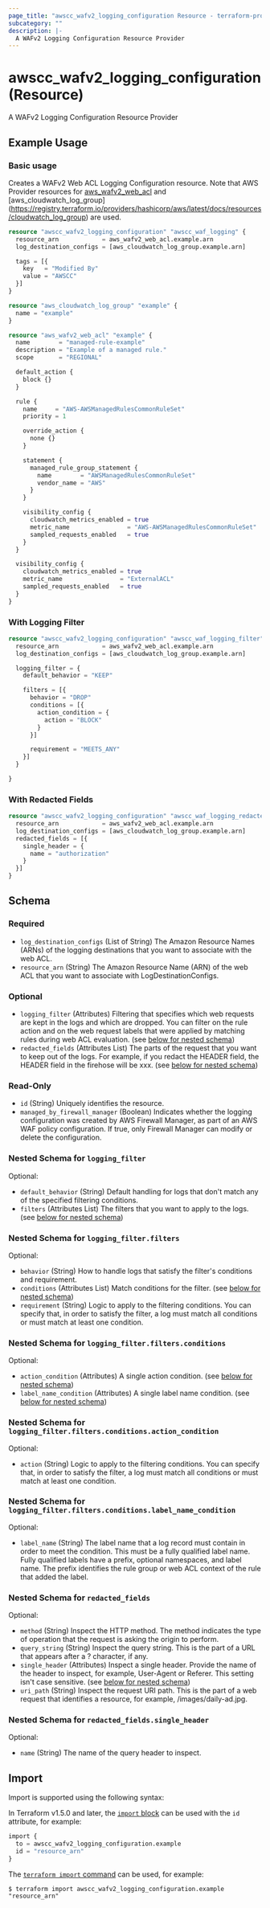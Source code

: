 ```yaml
---
page_title: "awscc_wafv2_logging_configuration Resource - terraform-provider-awscc"
subcategory: ""
description: |-
  A WAFv2 Logging Configuration Resource Provider
---
```


# awscc_wafv2_logging_configuration (Resource)

A WAFv2 Logging Configuration Resource Provider

## Example Usage

### Basic usage

Creates a WAFv2 Web ACL Logging Configuration resource. Note that AWS Provider resources for [aws_wafv2_web_acl](https://registry.terraform.io/providers/hashicorp/aws/latest/docs/resources/wafv2_web_acl) and [aws_cloudwatch_log_group] (https://registry.terraform.io/providers/hashicorp/aws/latest/docs/resources/cloudwatch_log_group) are used.

```terraform
resource "awscc_wafv2_logging_configuration" "awscc_waf_logging" {
  resource_arn            = aws_wafv2_web_acl.example.arn
  log_destination_configs = [aws_cloudwatch_log_group.example.arn]

  tags = [{
    key   = "Modified By"
    value = "AWSCC"
  }]
}

resource "aws_cloudwatch_log_group" "example" {
  name = "example"
}

resource "aws_wafv2_web_acl" "example" {
  name        = "managed-rule-example"
  description = "Example of a managed rule."
  scope       = "REGIONAL"

  default_action {
    block {}
  }

  rule {
    name     = "AWS-AWSManagedRulesCommonRuleSet"
    priority = 1

    override_action {
      none {}
    }

    statement {
      managed_rule_group_statement {
        name        = "AWSManagedRulesCommonRuleSet"
        vendor_name = "AWS"
      }
    }

    visibility_config {
      cloudwatch_metrics_enabled = true
      metric_name                = "AWS-AWSManagedRulesCommonRuleSet"
      sampled_requests_enabled   = true
    }
  }

  visibility_config {
    cloudwatch_metrics_enabled = true
    metric_name                = "ExternalACL"
    sampled_requests_enabled   = true
  }
}
```

### With Logging Filter 

```terraform
resource "awscc_wafv2_logging_configuration" "awscc_waf_logging_filter" {
  resource_arn            = aws_wafv2_web_acl.example.arn
  log_destination_configs = [aws_cloudwatch_log_group.example.arn]

  logging_filter = {
    default_behavior = "KEEP"

    filters = [{
      behavior = "DROP"
      conditions = [{
        action_condition = {
          action = "BLOCK"
        }
      }]

      requirement = "MEETS_ANY"
    }]
  }

}
```

### With Redacted Fields 

```terraform
resource "awscc_wafv2_logging_configuration" "awscc_waf_logging_redacted_fields" {
  resource_arn            = aws_wafv2_web_acl.example.arn
  log_destination_configs = [aws_cloudwatch_log_group.example.arn]
  redacted_fields = [{
    single_header = {
      name = "authorization"
    }
  }]
}
```

<!-- schema generated by tfplugindocs -->
## Schema

### Required

- `log_destination_configs` (List of String) The Amazon Resource Names (ARNs) of the logging destinations that you want to associate with the web ACL.
- `resource_arn` (String) The Amazon Resource Name (ARN) of the web ACL that you want to associate with LogDestinationConfigs.

### Optional

- `logging_filter` (Attributes) Filtering that specifies which web requests are kept in the logs and which are dropped. You can filter on the rule action and on the web request labels that were applied by matching rules during web ACL evaluation. (see [below for nested schema](#nestedatt--logging_filter))
- `redacted_fields` (Attributes List) The parts of the request that you want to keep out of the logs. For example, if you redact the HEADER field, the HEADER field in the firehose will be xxx. (see [below for nested schema](#nestedatt--redacted_fields))

### Read-Only

- `id` (String) Uniquely identifies the resource.
- `managed_by_firewall_manager` (Boolean) Indicates whether the logging configuration was created by AWS Firewall Manager, as part of an AWS WAF policy configuration. If true, only Firewall Manager can modify or delete the configuration.

<a id="nestedatt--logging_filter"></a>
### Nested Schema for `logging_filter`

Optional:

- `default_behavior` (String) Default handling for logs that don't match any of the specified filtering conditions.
- `filters` (Attributes List) The filters that you want to apply to the logs. (see [below for nested schema](#nestedatt--logging_filter--filters))

<a id="nestedatt--logging_filter--filters"></a>
### Nested Schema for `logging_filter.filters`

Optional:

- `behavior` (String) How to handle logs that satisfy the filter's conditions and requirement.
- `conditions` (Attributes List) Match conditions for the filter. (see [below for nested schema](#nestedatt--logging_filter--filters--conditions))
- `requirement` (String) Logic to apply to the filtering conditions. You can specify that, in order to satisfy the filter, a log must match all conditions or must match at least one condition.

<a id="nestedatt--logging_filter--filters--conditions"></a>
### Nested Schema for `logging_filter.filters.conditions`

Optional:

- `action_condition` (Attributes) A single action condition. (see [below for nested schema](#nestedatt--logging_filter--filters--conditions--action_condition))
- `label_name_condition` (Attributes) A single label name condition. (see [below for nested schema](#nestedatt--logging_filter--filters--conditions--label_name_condition))

<a id="nestedatt--logging_filter--filters--conditions--action_condition"></a>
### Nested Schema for `logging_filter.filters.conditions.action_condition`

Optional:

- `action` (String) Logic to apply to the filtering conditions. You can specify that, in order to satisfy the filter, a log must match all conditions or must match at least one condition.


<a id="nestedatt--logging_filter--filters--conditions--label_name_condition"></a>
### Nested Schema for `logging_filter.filters.conditions.label_name_condition`

Optional:

- `label_name` (String) The label name that a log record must contain in order to meet the condition. This must be a fully qualified label name. Fully qualified labels have a prefix, optional namespaces, and label name. The prefix identifies the rule group or web ACL context of the rule that added the label.





<a id="nestedatt--redacted_fields"></a>
### Nested Schema for `redacted_fields`

Optional:

- `method` (String) Inspect the HTTP method. The method indicates the type of operation that the request is asking the origin to perform.
- `query_string` (String) Inspect the query string. This is the part of a URL that appears after a ? character, if any.
- `single_header` (Attributes) Inspect a single header. Provide the name of the header to inspect, for example, User-Agent or Referer. This setting isn't case sensitive. (see [below for nested schema](#nestedatt--redacted_fields--single_header))
- `uri_path` (String) Inspect the request URI path. This is the part of a web request that identifies a resource, for example, /images/daily-ad.jpg.

<a id="nestedatt--redacted_fields--single_header"></a>
### Nested Schema for `redacted_fields.single_header`

Optional:

- `name` (String) The name of the query header to inspect.

## Import

Import is supported using the following syntax:

In Terraform v1.5.0 and later, the [`import` block](https://developer.hashicorp.com/terraform/language/import) can be used with the `id` attribute, for example:

```terraform
import {
  to = awscc_wafv2_logging_configuration.example
  id = "resource_arn"
}
```

The [`terraform import` command](https://developer.hashicorp.com/terraform/cli/commands/import) can be used, for example:

```shell
$ terraform import awscc_wafv2_logging_configuration.example "resource_arn"
```